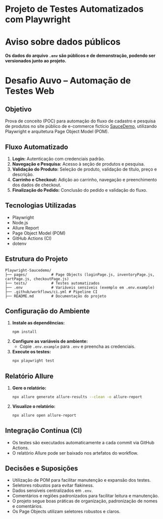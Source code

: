 # Projeto de Testes Automatizados com Playwright
# Aviso sobre dados públicos
**Os dados do arquivo `.env` são públicos e de demonstração, podendo ser versionados junto ao projeto.**


# Desafio Auvo – Automação de Testes Web

## Objetivo

Prova de conceito (POC) para automação do fluxo de cadastro e pesquisa de produtos no site público de e-commerce fictício [SauceDemo](https://www.saucedemo.com/), utilizando Playwright e arquitetura Page Object Model (POM).

## Fluxo Automatizado

1. **Login:** Autenticação com credenciais padrão.
2. **Navegação e Pesquisa:** Acesso à seção de produtos e pesquisa.
3. **Validação do Produto:** Seleção de produto, validação de título, preço e descrição.
4. **Carrinho e Checkout:** Adição ao carrinho, navegação e preenchimento dos dados de checkout.
5. **Finalização do Pedido:** Conclusão do pedido e validação do fluxo.

## Tecnologias Utilizadas

- Playwright
- Node.js
- Allure Report
- Page Object Model (POM)
- GitHub Actions (CI)
- dotenv

## Estrutura do Projeto

```
Playwright-Saucedemo/
├── pages/           # Page Objects (loginPage.js, inventoryPage.js, cartPage.js, checkoutPage.js)
├── tests/           # Testes automatizados
├── .env             # Variáveis sensíveis (exemplo em .env.example)
├── .github/workflows/ci.yml # Pipeline CI
├── README.md        # Documentação do projeto
```

## Configuração do Ambiente

1. **Instale as dependências:**
   ```bash
   npm install
   ```
2. **Configure as variáveis de ambiente:**
   - Copie `.env.example` para `.env` e preencha as credenciais.
3. **Execute os testes:**
   ```bash
   npx playwright test
   ```

## Relatório Allure

1. **Gere o relatório:**
   ```bash
   npx allure generate allure-results --clean -o allure-report
   ```
2. **Visualize o relatório:**
   ```bash
   npx allure open allure-report
   ```

## Integração Contínua (CI)

- Os testes são executados automaticamente a cada commit via GitHub Actions.
- O relatório Allure pode ser baixado nos artefatos do workflow.

## Decisões e Suposições

- Utilização de POM para facilitar manutenção e expansão dos testes.
- Seletores robustos para evitar flakiness.
- Dados sensíveis centralizados em `.env`.
- Comentários e regiões padronizados para facilitar leitura e manutenção.
- O projeto segue boas práticas de organização, padronização de nomes e comentários.
- Os Page Objects utilizam seletores robustos e claros.

